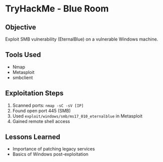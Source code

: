 # TryHackMe - Blue Room

## Objective
Exploit SMB vulnerability (EternalBlue) on a vulnerable Windows machine.

## Tools Used
- Nmap
- Metasploit
- smbclient

## Exploitation Steps
1. Scanned ports: `nmap -sC -sV [IP]`
2. Found open port 445 (SMB)
3. Used `exploit/windows/smb/ms17_010_eternalblue` in Metasploit
4. Gained remote shell access

## Lessons Learned
- Importance of patching legacy services
- Basics of Windows post-exploitation
